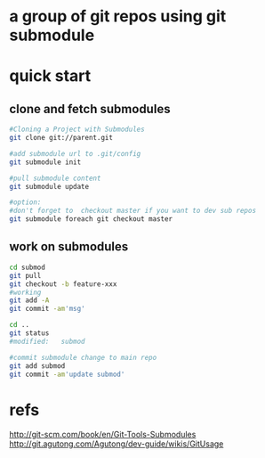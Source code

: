 # a group of git repos using git submodule

# quick start

## clone and fetch submodules

```sh
#Cloning a Project with Submodules
git clone git://parent.git

#add submodule url to .git/config
git submodule init

#pull submodule content
git submodule update

#option:
#don't forget to  checkout master if you want to dev sub repos
git submodule foreach git checkout master
```

## work on submodules

```sh
cd submod
git pull
git checkout -b feature-xxx
#working
git add -A
git commit -am'msg'

cd ..
git status
#modified:   submod

#commit submodule change to main repo
git add submod
git commit -am'update submod'
```

# refs
http://git-scm.com/book/en/Git-Tools-Submodules
http://git.agutong.com/Agutong/dev-guide/wikis/GitUsage